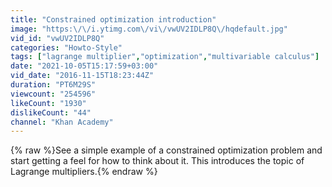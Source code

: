 ```yaml
---
title: "Constrained optimization introduction"
image: "https:\/\/i.ytimg.com\/vi\/vwUV2IDLP8Q\/hqdefault.jpg"
vid_id: "vwUV2IDLP8Q"
categories: "Howto-Style"
tags: ["lagrange multiplier","optimization","multivariable calculus"]
date: "2021-10-05T15:17:59+03:00"
vid_date: "2016-11-15T18:23:44Z"
duration: "PT6M29S"
viewcount: "254596"
likeCount: "1930"
dislikeCount: "44"
channel: "Khan Academy"
---
```

{% raw %}See a simple example of a constrained optimization problem and start getting a feel for how to think about it.  This introduces the topic of Lagrange multipliers.{% endraw %}

